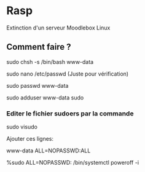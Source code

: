 # Rasp
Extinction d'un serveur Moodlebox Linux


## Comment faire ?

sudo chsh -s /bin/bash www-data

sudo nano /etc/passwd (Juste pour vérification)

sudo passwd www-data

sudo adduser www-data sudo


### Editer le fichier sudoers par la commande

sudo visudo

Ajouter ces lignes:

www-data   ALL=NOPASSWD:ALL

%sudo   ALL=NOPASSWD: /bin/systemctl poweroff -i

